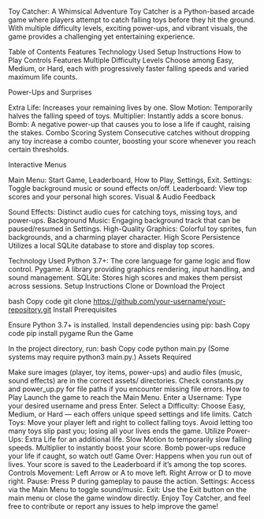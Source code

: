 Toy Catcher: A Whimsical Adventure
Toy Catcher is a Python-based arcade game where players attempt to catch falling toys before they hit the ground. With multiple difficulty levels, exciting power-ups, and vibrant visuals, the game provides a challenging yet entertaining experience.

Table of Contents
Features
Technology Used
Setup Instructions
How to Play
Controls
Features <a name="features"></a>
Multiple Difficulty Levels
Choose among Easy, Medium, or Hard, each with progressively faster falling speeds and varied maximum life counts.

Power-Ups and Surprises

Extra Life: Increases your remaining lives by one.
Slow Motion: Temporarily halves the falling speed of toys.
Multiplier: Instantly adds a score bonus.
Bomb: A negative power-up that causes you to lose a life if caught, raising the stakes.
Combo Scoring System
Consecutive catches without dropping any toy increase a combo counter, boosting your score whenever you reach certain thresholds.

Interactive Menus

Main Menu: Start Game, Leaderboard, How to Play, Settings, Exit.
Settings: Toggle background music or sound effects on/off.
Leaderboard: View top scores and your personal high scores.
Visual & Audio Feedback

Sound Effects: Distinct audio cues for catching toys, missing toys, and power-ups.
Background Music: Engaging background track that can be paused/resumed in Settings.
High-Quality Graphics: Colorful toy sprites, fun backgrounds, and a charming player character.
High Score Persistence
Utilizes a local SQLite database to store and display top scores.

Technology Used <a name="technology-used"></a>
Python 3.7+: The core language for game logic and flow control.
Pygame: A library providing graphics rendering, input handling, and sound management.
SQLite: Stores high scores and makes them persist across sessions.
Setup Instructions <a name="setup-instructions"></a>
Clone or Download the Project

bash
Copy code
git clone https://github.com/your-username/your-repository.git
Install Prerequisites

Ensure Python 3.7+ is installed.
Install dependencies using pip:
bash
Copy code
pip install pygame
Run the Game

In the project directory, run:
bash
Copy code
python main.py
(Some systems may require python3 main.py.)
Assets Required

Make sure images (player, toy items, power-ups) and audio files (music, sound effects) are in the correct assets/ directories.
Check constants.py and power_up.py for file paths if you encounter missing file errors.
How to Play <a name="how-to-play"></a>
Launch the game to reach the Main Menu.
Enter a Username: Type your desired username and press Enter.
Select a Difficulty: Choose Easy, Medium, or Hard — each offers unique speed settings and life limits.
Catch Toys: Move your player left and right to collect falling toys.
Avoid letting too many toys slip past you; losing all your lives ends the game.
Utilize Power-Ups:
Extra Life for an additional life.
Slow Motion to temporarily slow falling speeds.
Multiplier to instantly boost your score.
Bomb power-ups reduce your life if caught, so watch out!
Game Over:
Happens when you run out of lives.
Your score is saved to the Leaderboard if it’s among the top scores.
Controls <a name="controls"></a>
Movement:
Left Arrow or A to move left.
Right Arrow or D to move right.
Pause: Press P during gameplay to pause the action.
Settings: Access via the Main Menu to toggle sound/music.
Exit: Use the Exit button on the main menu or close the game window directly.
Enjoy Toy Catcher, and feel free to contribute or report any issues to help improve the game!